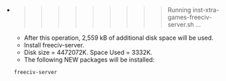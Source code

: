 * >>>>>>>>> Running inst-xtra-games-freeciv-server.sh ...
  * After this operation, 2,559 kB of additional disk space will be used.
  * Install freeciv-server.
  * Disk size = 4472072K. Space Used = 3332K.
  * The following NEW packages will be installed:
  ```bash
  freeciv-server
  ```
